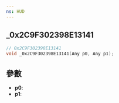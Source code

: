 ```yaml
---
ns: HUD
---
```

## _0x2C9F302398E13141

```c
// 0x2C9F302398E13141
void _0x2C9F302398E13141(Any p0, Any p1);
```


## 參數
* **p0**: 
* **p1**: 

